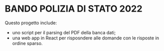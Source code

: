 # BANDO POLIZIA DI STATO 2022

Questo progetto include:
* uno script per il parsing del PDF della banca dati;
* una web app in React per risposndere alle domande con le risposte in ordine sparso.